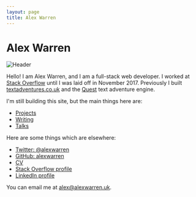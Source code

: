 ```yaml
---
layout: page
title: Alex Warren
---
```


# Alex Warren

![Header](header.jpg)

Hello! I am Alex Warren, and I am a full-stack web developer. I worked at [Stack Overflow](https://stackoverflow.com) until I was laid off in November 2017. Previously I built [textadventures.co.uk](http://textadventures.co.uk) and the [Quest](https://github.com/textadventures/quest) text adventure engine.

I'm still building this site, but the main things here are:

- [Projects](/projects)
- [Writing](/writing)
- [Talks](/talks)

Here are some things which are elsewhere:

- [Twitter: @alexwarren](https://twitter.com/alexwarren)
- [GitHub: alexwarren](https://github.com/alexwarren)
- [CV](https://stackoverflow.com/cv/alexwarren)
- [Stack Overflow profile](https://stackoverflow.com/users/31280/alex-warren)
- [LinkedIn profile](https://www.linkedin.com/in/alexwarren/)

You can email me at <alex@alexwarren.uk>.